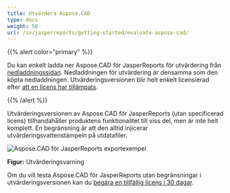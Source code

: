 ```yaml
---
title: Utvärdera Aspose.CAD
type: docs
weight: 50
url: /sv/jasperreports/getting-started/evaluate-aspose-cad/
---
```


{{% alert color="primary" %}}

Du kan enkelt ladda ner Aspose.CAD för JasperReports för utvärdering från [nedladdningssidan](https://downloads.aspose.com/cad/jasperreports). Nedladdningen för utvärdering är densamma som den köpta nedladdningen. Utvärderingsversionen blir helt enkelt licensierad efter [att en licens har tillämpats](/sv/cad/jasperreports/licensing/).

{{% /alert %}}

Utvärderingsversionen av Aspose.CAD för JasperReports (utan specificerad licens) tillhandahåller produktens funktionalitet till viss del, men är inte helt komplett. En begränsning är att den alltid injicerar utvärderingsvattenstämpeln på utdatafiler.

![Aspose.CAD för JasperReports exportexempel](/cad/_assets/jasper/AreaChartReport.jpg)

**Figur:** Utvärderingsvarning

Om du vill testa Aspose.CAD för JasperReports utan begränsningar i utvärderingsversionen kan du [begära en tillfällig licens i 30 dagar](https://purchase.aspose.com/temporary-license).
